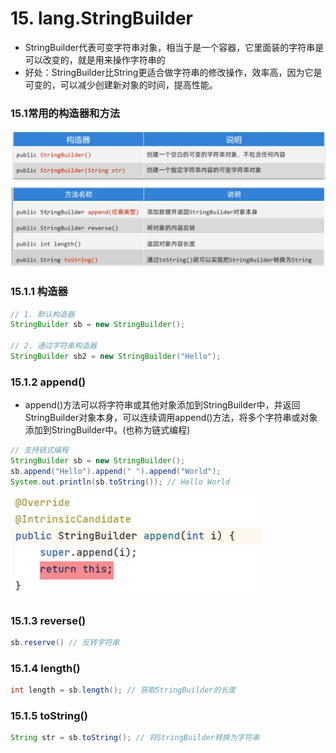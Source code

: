 # 15. lang.StringBuilder

- StringBuilder代表可变字符串对象，相当于是一个容器，它里面装的字符串是可以改变的，就是用来操作字符串的
- 好处：StringBuilder比String更适合做字符串的修改操作，效率高，因为它是可变的，可以减少创建新对象的时间，提高性能。

### 15.1常用的构造器和方法

![alt text](image-65.png)

### 15.1.1 构造器

```java
// 1. 默认构造器
StringBuilder sb = new StringBuilder();

// 2. 通过字符串构造器
StringBuilder sb2 = new StringBuilder("Hello");
```

### 15.1.2 append()

- append()方法可以将字符串或其他对象添加到StringBuilder中，并返回StringBuilder对象本身，可以连续调用append()方法，将多个字符串或对象添加到StringBuilder中。(也称为链式编程)

```java
// 支持链式编程
StringBuilder sb = new StringBuilder();
sb.append("Hello").append(" ").append("World");
System.out.println(sb.toString()); // Hello World
```

![alt text](image-66.png)

### 15.1.3 reverse()

```java
sb.reserve() // 反转字符串
```

### 15.1.4 length()

```java
int length = sb.length(); // 获取StringBuilder的长度
```

### 15.1.5 toString()

```java
String str = sb.toString(); // 将StringBuilder转换为字符串
```

